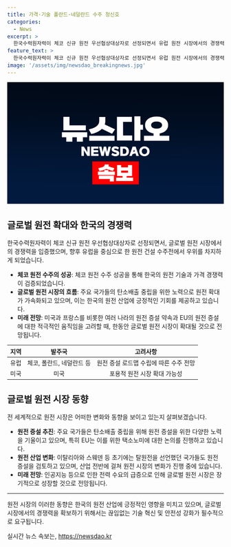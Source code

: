 ```yaml
---
title: 가격·기술 폴란드·네덜란드 수주 청신호
categories:
  - News
excerpt: >
  한국수력원자력이 체코 신규 원전 우선협상대상자로 선정되면서 유럽 원전 시장에서의 경쟁력이 강화됐다. 이는 한국형 원전의 가격과 기술력이 입증된 결과로 폴란드 등 다른 국가에서도 수주 가능성이 커졌다. 또한, 주요 국가들의 탄소배출 중립을 위한 원전 확대 방침과 EU의 원전 증설 및 동맹 강화로 인해 글로벌 원전 시장이 확대될 전망이다. 그러나 트럼프 전 대통령의 재선 가능성이 높아짐에 따라 국내 원전 산업의 미래에 대한 변수가 존재한다.
feature_text: >
  한국수력원자력이 체코 신규 원전 우선협상대상자로 선정되면서 유럽 원전 시장에서의 경쟁력이 강화됐다. 이는 한국형 원전의 가격과 기술력이 입증된 결과로 폴란드 등 다른 국가에서도 수주 가능성이 커졌다. 또한, 주요 국가들의 탄소배출 중립을 위한 원전 확대 방침과 EU의 원전 증설 및 동맹 강화로 인해 글로벌 원전 시장이 확대될 전망이다. 그러나 트럼프 전 대통령의 재선 가능성이 높아짐에 따라 국내 원전 산업의 미래에 대한 변수가 존재한다.
image: '/assets/img/newsdao_breakingnews.jpg'
---
```


<p><img src="/assets/img/newsdao_breakingnews.jpg" alt="koreaapp 속보" /></p>

<h2 data-ke-size="size26">글로벌 원전 확대와 한국의 경쟁력</h2>

<p data-ke-size="size16">한국수력원자력이 체코 신규 원전 우선협상대상자로 선정되면서, 글로벌 원전 시장에서의 경쟁력을 입증했으며, 향후 유럽을 중심으로 한 원전 건설 수주전에서 우위를 차지하게 되었습니다.</p>

<ul>
<li><b>체코 원전 수주의 성공</b>: 체코 원전 수주 성공을 통해 한국의 원전 기술과 가격 경쟁력이 검증되었습니다.</li>
<li><b>글로벌 원전 시장의 흐름</b>: 주요 국가들의 탄소배출 중립을 위한 노력으로 원전 확대가 가속화되고 있으며, 이는 한국의 원전 산업에 긍정적인 기회를 제공하고 있습니다.</li>
<li><b>미래 전망</b>: 미국과 프랑스를 비롯한 여러 나라의 원전 증설 약속과 EU의 원전 증설에 대한 적극적인 움직임을 고려할 때, 한동안 글로벌 원전 시장이 확대될 것으로 전망됩니다.</li>
</ul>

<table>
<thead>
<tr>
<th style="text-align: center;">지역</th>
<th style="text-align: center;">발주국</th>
<th style="text-align: center;">고려사항</th>
</tr>
</thead>
<tbody>
<tr>
<td style="text-align: center;">유럽</td>
<td style="text-align: center;">체코, 폴란드, 네덜란드 등</td>
<td style="text-align: center;">원전 증설 로드맵 수립에 따른 수주 전망</td>
</tr>
<tr>
<td style="text-align: center;">미국</td>
<td style="text-align: center;">미국</td>
<td style="text-align: center;">포용적 원전 시장 확대 가능성</td>
</tr>
</tbody>
</table>

<h2 data-ke-size="size26">글로벌 원전 시장 동향</h2>

<p data-ke-size="size16">전 세계적으로 원전 시장은 어떠한 변화와 동향을 보이고 있는지 살펴보겠습니다.</p>

<ul>
<li><b>원전 증설 추진</b>: 주요 국가들은 탄소배출 중립을 위해 원전 증설을 위한 다양한 노력을 기울이고 있으며, 특히 EU는 이를 위한 택소노미에 대한 논의를 진행하고 있습니다.</li>
<li><b>원전 산업 변화</b>: 이탈리아와 스웨덴 등 초기에는 탈원전을 선언했던 국가들도 원전 증설을 검토하고 있으며, 산업 전반에 걸쳐 원전 시장의 변화가 진행 중에 있습니다.</li>
<li><b>미래 전망</b>: 인공지능 등으로 인한 전력 수요의 급증으로 인해 글로벌 원전 시장은 장기적으로 성장할 것으로 전망됩니다.</li>
</ul>

<hr>

<p data-ke-size="size16">원전 시장의 이러한 동향은 한국의 원전 산업에 긍정적인 영향을 미치고 있으며, 글로벌 시장에서의 경쟁력을 확보하기 위해서는 끊임없는 기술 혁신 및 안전성 강화가 필수적으로 요구됩니다.</p>
실시간 뉴스 속보는, <a href="https://newsdao.kr" rel="dofollow">https://newsdao.kr</a>


